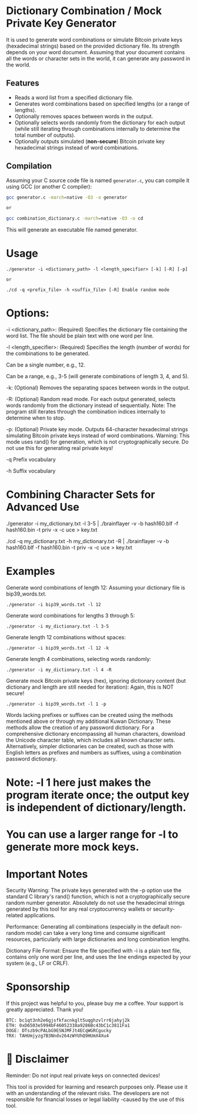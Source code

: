 # Dictionary Combination / Mock Private Key Generator

It is used to generate word combinations or simulate Bitcoin private keys (hexadecimal strings) based on the provided dictionary file. Its strength depends on your word document. Assuming that your document contains all the words or character sets in the world, it can generate any password in the world.

## Features

*   Reads a word list from a specified dictionary file.
*   Generates word combinations based on specified lengths (or a range of lengths).
*   Optionally removes spaces between words in the output.
*   Optionally selects words randomly from the dictionary for each output (while still iterating through combinations internally to determine the total number of outputs).
*   Optionally outputs simulated (**non-secure**) Bitcoin private key hexadecimal strings instead of word combinations.

## Compilation

Assuming your C source code file is named `generator.c`, you can compile it using GCC (or another C compiler):

```bash
gcc generator.c -march=native -O3 -o generator

or

gcc combination_dictionary.c -march=native -O3 -o cd

```

This will generate an executable file named generator.

# Usage
```
./generator -i <dictionary_path> -l <length_specifier> [-k] [-R] [-p]

or

./cd -q <prefix_file> -h <suffix_file> [-R] Enable random mode
```

# Options:

-i <dictionary_path>: (Required) Specifies the dictionary file containing the word list. The file should be plain text with one word per line.

-l <length_specifier>: (Required) Specifies the length (number of words) for the combinations to be generated.

Can be a single number, e.g., 12.

Can be a range, e.g., 3-5 (will generate combinations of length 3, 4, and 5).

-k: (Optional) Removes the separating spaces between words in the output.

-R: (Optional) Random read mode. For each output generated, selects words randomly from the dictionary instead of sequentially. Note: The program still iterates through the combination indices internally to determine when to stop.

-p: (Optional) Private key mode. Outputs 64-character hexadecimal strings simulating Bitcoin private keys instead of word combinations. Warning: This mode uses rand() for generation, which is not cryptographically secure. Do not use this for generating real private keys!

-q Prefix vocabulary

-h Suffix vocabulary

# Combining Character Sets for Advanced Use 

./generator -i my_dictionary.txt -l 3-5 | ./brainflayer -v -b hash160.blf -f hash160.bin -t priv -x -c uce > key.txt

./cd -q my_dictionary.txt -h my_dictionary.txt -R | ./brainflayer -v -b hash160.blf -f hash160.bin -t priv -x -c uce > key.txt

# Examples

Generate word combinations of length 12:
Assuming your dictionary file is bip39_words.txt.
```
./generator -i bip39_words.txt -l 12
```

Generate word combinations for lengths 3 through 5:
```
./generator -i my_dictionary.txt -l 3-5
```

Generate length 12 combinations without spaces:
```
./generator -i bip39_words.txt -l 12 -k
```


Generate length 4 combinations, selecting words randomly:
```
./generator -i my_dictionary.txt -l 4 -R
```

Generate mock Bitcoin private keys (hex), ignoring dictionary content (but dictionary and length are still needed for iteration):
Again, this is NOT secure!
```
./generator -i bip39_words.txt -l 1 -p
```

Words lacking prefixes or suffixes can be created using the methods mentioned above or through my additional Kuwan Dictionary. These methods allow the creation of any password dictionary. For a comprehensive dictionary encompassing all human characters, download the Unicode character table, which includes all known character sets. Alternatively, simpler dictionaries can be created, such as those with English letters as prefixes and numbers as suffixes, using a combination password dictionary.


# Note: -l 1 here just makes the program iterate once; the output key is independent of dictionary/length.
# You can use a larger range for -l to generate more mock keys.

# Important Notes

Security Warning: The private keys generated with the -p option use the standard C library's rand() function, which is not a cryptographically secure random number generator. Absolutely do not use the hexadecimal strings generated by this tool for any real cryptocurrency wallets or security-related applications.

Performance: Generating all combinations (especially in the default non-random mode) can take a very long time and consume significant resources, particularly with large dictionaries and long combination lengths.

Dictionary File Format: Ensure the file specified with -i is a plain text file, contains only one word per line, and uses the line endings expected by your system (e.g., LF or CRLF).

# Sponsorship
If this project was helpful to you, please buy me a coffee. Your support is greatly appreciated. Thank you!
```
BTC: bc1qt3nh2e6gjsfkfacnkglt5uqghzvlrr6jahyj2k
ETH: 0xD6503e5994bF46052338a9286Bc43bC1c3811Fa1
DOGE: DTszb9cPALbG9ESNJMFJt4ECqWGRCgucky
TRX: TAHUmjyzg7B3Nndv264zWYUhQ9HUmX4Xu4
```

# 📜 Disclaimer
Reminder: Do not input real private keys on connected devices!

This tool is provided for learning and research purposes only. Please use it with an understanding of the relevant risks. The developers are not responsible for financial losses or legal liability -caused by the use of this tool.

